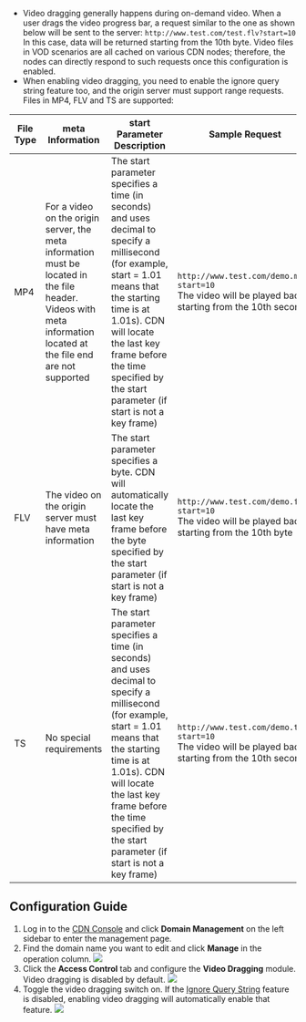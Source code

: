 - Video dragging generally happens during on-demand video. When a user drags the video progress bar, a request similar to the one as shown below will be sent to the server: 
`http://www.test.com/test.flv?start=10`
In this case, data will be returned starting from the 10th byte. Video files in VOD scenarios are all cached on various CDN nodes; therefore, the nodes can directly respond to such requests once this configuration is enabled.
- When enabling video dragging, you need to enable the ignore query string feature too, and the origin server must support range requests. Files in MP4, FLV and TS are supported:

| File Type | meta Information | start Parameter Description | Sample Request |
| ---- | -------------------------------------- | ---------------------------------------- | ---------------------------------------- |
| MP4 | For a video on the origin server, the meta information must be located in the file header. Videos with meta information located at the file end are not supported | The start parameter specifies a time (in seconds) and uses decimal to specify a millisecond (for example, start = 1.01 means that the starting time is at 1.01s). CDN will locate the last key frame before the time specified by the start parameter (if start is not a key frame)  | `http://www.test.com/demo.mp4?start=10`  </br>The video will be played back starting from the 10th second |
| FLV | The video on the origin server must have meta information | The start parameter specifies a byte. CDN will automatically locate the last key frame before the byte specified by the start parameter (if start is not a key frame) | `http://www.test.com/demo.flv?start=10`</br> The video will be played back starting from the 10th byte |
| TS | No special requirements | The start parameter specifies a time (in seconds) and uses decimal to specify a millisecond (for example, start = 1.01 means that the starting time is at 1.01s). CDN will locate the last key frame before the time specified by the start parameter (if start is not a key frame)  | `http://www.test.com/demo.ts?start=10` </br>The video will be played back starting from the 10th second |

## Configuration Guide
1. Log in to the [CDN Console](https://console.cloud.tencent.com/cdn) and click **Domain Management** on the left sidebar to enter the management page.
2. Find the domain name you want to edit and click **Manage** in the operation column.
 ![](https://main.qcloudimg.com/raw/f5bc41a4fe8fd20dd8b2c098da3878a7.jpg)
3. Click the **Access Control** tab and configure the **Video Dragging** module.
Video dragging is disabled by default.
 ![](https://main.qcloudimg.com/raw/515a46c56b93b9932f5bbcab39a8293e.png)
4. Toggle the video dragging switch on. If the [Ignore Query String](https://intl.cloud.tencent.com/document/product/228/6291) feature is disabled, enabling video dragging will automatically enable that feature.
![](https://main.qcloudimg.com/raw/36d2c0ef77d57bb1fa180b8d89134369.jpg)
